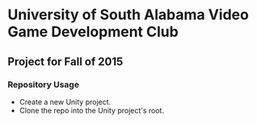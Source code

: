 # University of South Alabama Video Game Development Club #
## Project for Fall of 2015 ##

### Repository Usage ###
* Create a new Unity project.
* Clone the repo into the Unity project's root.
